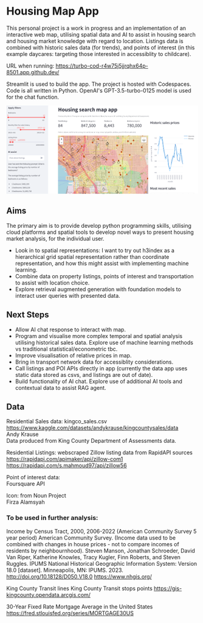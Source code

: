 # Housing Map App
This personal project is a work in progress and an implementation of an interactive web map, utilising spatial data and AI to assist in housing search and housing market knowledge with regard to location.
Listings data is combined with historic sales data (for trends), and points of interest (in this example daycares: targeting those interested in accessiblity to childcare).

URL when running: https://turbo-cod-r4w75j5jjrqhx64p-8501.app.github.dev/ 

Streamlit is used to build the app. The project is hosted with Codespaces. Code is all written in Python. OpenAI's GPT-3.5-turbo-0125 model is used for the chat function.

![screenshot of the app](streamlit_app.png "App screenshot")
## Aims
The primary aim is to provide develop python programming skills, utilising cloud platforms and spatial tools to develop novel ways to present housing market analysis, for the individual user.
* Look in to spatial representations: I want to try out h3index as a hierarchical grid spatial representation rather than coordinate representation, and how this might assist with implementing machine learning.
* Combine data on property listings, points of interest and transportation to assist with location choice.
* Explore retrieval augmented generation with foundation models to interact user queries with presented data.
  
## Next Steps
* Allow AI chat response to interact with map.
* Program and visualise more complex temporal and spatial analysis utilising historical sales data. Explore use of machine learning methods vs traditional statistical/econometric tbc.
* Improve visualisation of relative prices in map.
* Bring in transport network data for accessiblity considerations.
* Call listings and POI APIs directly in app (currently the data app uses static data stored as csvs, and listings are out of date).
* Build functionality of AI chat. Explore use of additional AI tools and contextual data to assist RAG agent.

## Data
Residential Sales data: kingco_sales.csv\
https://www.kaggle.com/datasets/andykrause/kingcountysales/data \
Andy Krause\
Data produced from King County Department of Assessments data.

Residential Listings: webscraped Zillow listing data from RapidAPI sources\
https://rapidapi.com/apimaker/api/zillow-com1 \
https://rapidapi.com/s.mahmoud97/api/zillow56

Point of interest data:\
Foursquare API

Icon: from Noun Project\
Firza Alamsyah

### To be used in further analysis:
Income by Census Tract, 2000, 2006-2022 (American Community Survey 5 year period) American Community Survey.
(Income data used to be combined with changes in house prices - not to compare incomes of residents by neighbournhood).
Steven Manson, Jonathan Schroeder, David Van Riper, Katherine Knowles, Tracy Kugler, Finn Roberts, and Steven Ruggles. IPUMS National Historical Geographic Information System: Version 18.0 [dataset]. Minneapolis, MN: IPUMS. 2023. http://doi.org/10.18128/D050.V18.0
https://www.nhgis.org/

King County Transit lines
King County Transit stops points
https://gis-kingcounty.opendata.arcgis.com/

30-Year Fixed Rate Mortgage Average in the United States
https://fred.stlouisfed.org/series/MORTGAGE30US
